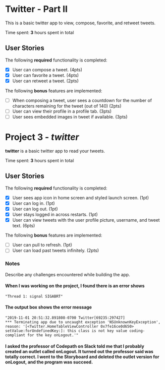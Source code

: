 # Twitter - Part II

This is a basic twitter app to view, compose, favorite, and retweet tweets.

Time spent: **3** hours spent in total

## User Stories

The following **required** functionality is completed:

- [x] User can compose a tweet. (4pts)
- [x] User can favorite a tweet. (4pts)
- [x] User can retweet a tweet. (2pts)

The following **bonus** features are implemented:

- [ ] When composing a tweet, user sees a countdown for the number of characters remaining for the tweet (out of 140) (2pts)
- [ ] User can view their profile in a profile tab. (3pts)
- [ ] User sees embedded images in tweet if available. (3pts)

# Project 3 - *twitter*

**twitter** is a basic twitter app to read your tweets.

Time spent: **3** hours spent in total

## User Stories

The following **required** functionality is completed:

- [x] User sees app icon in home screen and styled launch screen. (1pt)
- [x] User can log in. (1pt)
- [x] User can log out. (1pt)
- [x] User stays logged in across restarts. (1pt)
- [x] User can view tweets with the user profile picture, username, and tweet text. (6pts)

The following **bonus** features are implemented:

- [ ] User can pull to refresh. (1pt)
- [ ] User can load past tweets infinitely. (2pts)

### Notes
Describe any challenges encountered while building the app.

#### When I was working on the project, I found there is an error shows 
    "Thread 1: signal SIGABRT"
#### The output box shows the error message 
    "2019-11-01 20:51:32.891808-0700 Twitter[69235:297427] 
    *** Terminating app due to uncaught exception 'NSUnknownKeyException', 
    reason: '[<Twitter.HomeTableViewController 0x7fe16ce0d650> 
    setValue:forUndefinedKey:]: this class is not key value coding-compliant for the key onLogout.'"
#### I asked the professor of Codepath on Slack told me that I probably created an outlet called onLogout. It turned out the professor said was totally correct. I went to the Storyboard and deleted the outlet version for onLogout, and the program was succeed.
